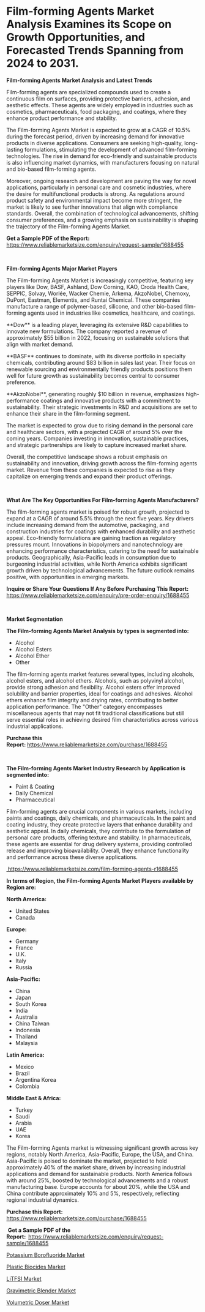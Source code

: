 <p><h1>Film-forming Agents Market Analysis Examines its Scope on Growth Opportunities, and Forecasted Trends Spanning from 2024 to 2031.</h1></p><p><strong>Film-forming Agents Market Analysis and Latest Trends</strong></p>
<p><p>Film-forming agents are specialized compounds used to create a continuous film on surfaces, providing protective barriers, adhesion, and aesthetic effects. These agents are widely employed in industries such as cosmetics, pharmaceuticals, food packaging, and coatings, where they enhance product performance and stability.</p><p>The Film-forming Agents Market is expected to grow at a CAGR of 10.5% during the forecast period, driven by increasing demand for innovative products in diverse applications. Consumers are seeking high-quality, long-lasting formulations, stimulating the development of advanced film-forming technologies. The rise in demand for eco-friendly and sustainable products is also influencing market dynamics, with manufacturers focusing on natural and bio-based film-forming agents.</p><p>Moreover, ongoing research and development are paving the way for novel applications, particularly in personal care and cosmetic industries, where the desire for multifunctional products is strong. As regulations around product safety and environmental impact become more stringent, the market is likely to see further innovations that align with compliance standards. Overall, the combination of technological advancements, shifting consumer preferences, and a growing emphasis on sustainability is shaping the trajectory of the Film-forming Agents Market.</p></p>
<p><strong>Get a Sample PDF of the Report:&nbsp;</strong> <a href="https://www.reliablemarketsize.com/enquiry/request-sample/1688455?utm_campaign=1293&utm_medium=2&utm_source=Github&utm_content=ia&utm_term=17102024&utm_id=film-forming-agents">https://www.reliablemarketsize.com/enquiry/request-sample/1688455</a></p>
<p>&nbsp;</p>
<p><strong>Film-forming Agents Major Market Players</strong></p>
<p><p>The Film-forming Agents Market is increasingly competitive, featuring key players like Dow, BASF, Ashland, Dow Corning, KAO, Croda Health Care, SEPPIC, Solvay, Worlée, Wacker Chemie, Arkema, AkzoNobel, Chemoxy, DuPont, Eastman, Elementis, and Runtai Chemical. These companies manufacture a range of polymer-based, silicone, and other bio-based film-forming agents used in industries like cosmetics, healthcare, and coatings.</p><p>**Dow** is a leading player, leveraging its extensive R&D capabilities to innovate new formulations. The company reported a revenue of approximately $55 billion in 2022, focusing on sustainable solutions that align with market demand.</p><p>**BASF** continues to dominate, with its diverse portfolio in specialty chemicals, contributing around $83 billion in sales last year. Their focus on renewable sourcing and environmentally friendly products positions them well for future growth as sustainability becomes central to consumer preference.</p><p>**AkzoNobel**, generating roughly $10 billion in revenue, emphasizes high-performance coatings and innovative products with a commitment to sustainability. Their strategic investments in R&D and acquisitions are set to enhance their share in the film-forming segment.</p><p>The market is expected to grow due to rising demand in the personal care and healthcare sectors, with a projected CAGR of around 5% over the coming years. Companies investing in innovation, sustainable practices, and strategic partnerships are likely to capture increased market share.</p><p>Overall, the competitive landscape shows a robust emphasis on sustainability and innovation, driving growth across the film-forming agents market. Revenue from these companies is expected to rise as they capitalize on emerging trends and expand their product offerings.</p></p>
<p>&nbsp;</p>
<p><strong>What Are The Key Opportunities For Film-forming Agents Manufacturers?</strong></p>
<p><p>The film-forming agents market is poised for robust growth, projected to expand at a CAGR of around 5.5% through the next five years. Key drivers include increasing demand from the automotive, packaging, and construction industries for coatings with enhanced durability and aesthetic appeal. Eco-friendly formulations are gaining traction as regulatory pressures mount. Innovations in biopolymers and nanotechnology are enhancing performance characteristics, catering to the need for sustainable products. Geographically, Asia-Pacific leads in consumption due to burgeoning industrial activities, while North America exhibits significant growth driven by technological advancements. The future outlook remains positive, with opportunities in emerging markets.</p></p>
<p><strong>Inquire or Share Your Questions If Any Before Purchasing This Report:</strong> <a href="https://www.reliablemarketsize.com/enquiry/pre-order-enquiry/1688455?utm_campaign=1293&utm_medium=2&utm_source=Github&utm_content=ia&utm_term=17102024&utm_id=film-forming-agents">https://www.reliablemarketsize.com/enquiry/pre-order-enquiry/1688455</a></p>
<p>&nbsp;</p>
<p><strong>Market Segmentation</strong></p>
<p><strong>The Film-forming Agents Market Analysis by types is segmented into:</strong></p>
<p><ul><li>Alcohol</li><li>Alcohol Esters</li><li>Alcohol Ether</li><li>Other</li></ul></p>
<p><p>The film-forming agents market features several types, including alcohols, alcohol esters, and alcohol ethers. Alcohols, such as polyvinyl alcohol, provide strong adhesion and flexibility. Alcohol esters offer improved solubility and barrier properties, ideal for coatings and adhesives. Alcohol ethers enhance film integrity and drying rates, contributing to better application performance. The "Other" category encompasses miscellaneous agents that may not fit traditional classifications but still serve essential roles in achieving desired film characteristics across various industrial applications.</p></p>
<p><strong>Purchase this Report:&nbsp;</strong><a href="https://www.reliablemarketsize.com/purchase/1688455?utm_campaign=1293&utm_medium=2&utm_source=Github&utm_content=ia&utm_term=17102024&utm_id=film-forming-agents">https://www.reliablemarketsize.com/purchase/1688455</a></p>
<p>&nbsp;</p>
<p><strong>The Film-forming Agents Market Industry Research by Application is segmented into:</strong></p>
<p><ul><li>Paint & Coating</li><li>Daily Chemical</li><li>Pharmaceutical</li></ul></p>
<p><p>Film-forming agents are crucial components in various markets, including paints and coatings, daily chemicals, and pharmaceuticals. In the paint and coating industry, they create protective layers that enhance durability and aesthetic appeal. In daily chemicals, they contribute to the formulation of personal care products, offering texture and stability. In pharmaceuticals, these agents are essential for drug delivery systems, providing controlled release and improving bioavailability. Overall, they enhance functionality and performance across these diverse applications.</p></p>
<p><a href="https://www.reliablemarketsize.com/film-forming-agents-r1688455?utm_campaign=1293&utm_medium=2&utm_source=Github&utm_content=ia&utm_term=17102024&utm_id=film-forming-agents">&nbsp;https://www.reliablemarketsize.com/film-forming-agents-r1688455</a></p>
<p><strong>In terms of Region, the Film-forming Agents Market Players available by Region are:</strong></p>
<p>
    <p> <strong> North America: </strong>
        <ul>
            <li>United States</li>
            <li>Canada</li>
        </ul>
        </p> 
    <p> <strong> Europe: </strong>
        <ul>
            <li>Germany</li>
            <li>France</li>
            <li>U.K.</li>
            <li>Italy</li>
            <li>Russia</li>
        </ul>
        </p> 
    <p> <strong> Asia-Pacific: </strong>
        <ul>
            <li>China</li>
            <li>Japan</li>
            <li>South Korea</li>
            <li>India</li>
            <li>Australia</li>
            <li>China Taiwan</li>
            <li>Indonesia</li>
            <li>Thailand</li>
            <li>Malaysia</li>
        </ul>
        </p> 
    <p> <strong> Latin America: </strong>
        <ul>
            <li>Mexico</li>
            <li>Brazil</li>
            <li>Argentina Korea</li>
            <li>Colombia</li>
        </ul>
        </p> 
    <p> <strong> Middle East & Africa: </strong>
        <ul>
            <li>Turkey</li>
            <li>Saudi</li>
            <li>Arabia</li>
            <li>UAE</li>
            <li>Korea</li>
        </ul>
    </p>
    </p>
<p><p>The Film-forming Agents market is witnessing significant growth across key regions, notably North America, Asia-Pacific, Europe, the USA, and China. Asia-Pacific is poised to dominate the market, projected to hold approximately 40% of the market share, driven by increasing industrial applications and demand for sustainable products. North America follows with around 25%, boosted by technological advancements and a robust manufacturing base. Europe accounts for about 20%, while the USA and China contribute approximately 10% and 5%, respectively, reflecting regional industrial dynamics.</p></p>
<p><strong>Purchase this Report: </strong><a href="https://www.reliablemarketsize.com/purchase/1688455?utm_campaign=1293&utm_medium=2&utm_source=Github&utm_content=ia&utm_term=17102024&utm_id=film-forming-agents">https://www.reliablemarketsize.com/purchase/1688455</a></p>
<p>&nbsp;<strong>Get a Sample PDF of the Report:&nbsp;&nbsp;</strong><a href="https://www.reliablemarketsize.com/enquiry/request-sample/1688455?utm_campaign=1293&utm_medium=2&utm_source=Github&utm_content=ia&utm_term=17102024&utm_id=film-forming-agents">https://www.reliablemarketsize.com/enquiry/request-sample/1688455</a></p>
<p><strong></strong></p>
<p><p><a href="https://github.com/cecilebbruhter/Market-Research-Report-List-1/blob/main/potassium-borofluoride-market.md?utm_campaign=1293&utm_medium=2&utm_source=Github&utm_content=ia&utm_term=17102024&utm_id=film-forming-agents">Potassium Borofluoride Market</a></p><p><a href="https://github.com/doyeme32g/Market-Research-Report-List-1/blob/main/plastic-biocides-market.md?utm_campaign=1293&utm_medium=2&utm_source=Github&utm_content=ia&utm_term=17102024&utm_id=film-forming-agents">Plastic Biocides Market</a></p><p><a href="https://www.linkedin.com/pulse/litfsi-ecosystem-mapping-innovation-value-chains-2024-2031-camprobe-2v2df?utm_campaign=1293&utm_medium=2&utm_source=Github&utm_content=ia&utm_term=17102024&utm_id=film-forming-agents">LiTFSI Market</a></p><p><a href="https://issuu.com/reportprime-2/docs/gravimetric-blender-market-size-203_8f62cf1c77538a?utm_campaign=1293&utm_medium=2&utm_source=Github&utm_content=ia&utm_term=17102024&utm_id=film-forming-agents">Gravimetric Blender Market</a></p><p><a href="https://issuu.com/reportprime-2/docs/volumetric-doser-market-size-2030.p_68bf33e6d2b113?utm_campaign=1293&utm_medium=2&utm_source=Github&utm_content=ia&utm_term=17102024&utm_id=film-forming-agents">Volumetric Doser Market</a></p></p>
